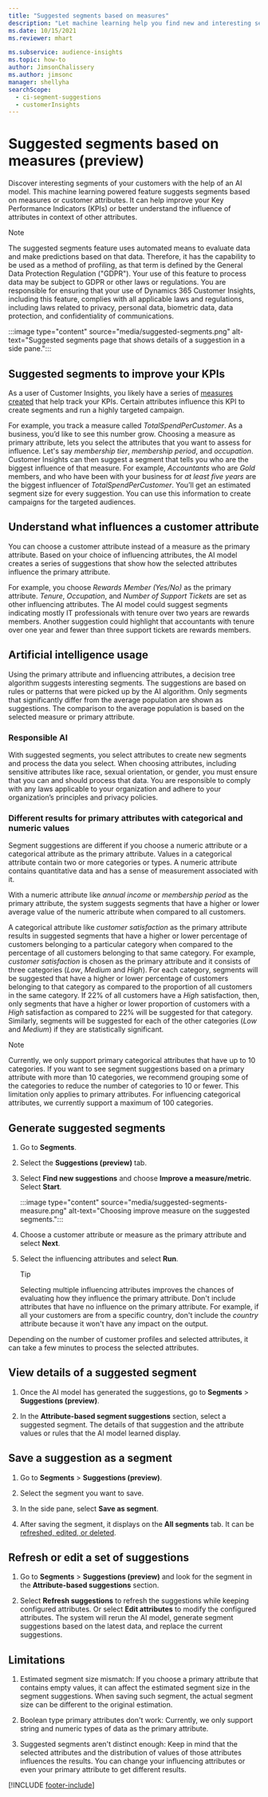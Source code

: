 ```yaml
---
title: "Suggested segments based on measures"
description: "Let machine learning help you find new and interesting segments based on customer attributes."
ms.date: 10/15/2021
ms.reviewer: mhart

ms.subservice: audience-insights
ms.topic: how-to
author: JimsonChalissery
ms.author: jimsonc
manager: shellyha
searchScope: 
  - ci-segment-suggestions
  - customerInsights
---
```


# Suggested segments based on measures (preview)

Discover interesting segments of your customers with the help of an AI model. This machine learning powered feature suggests segments based on measures or customer attributes. It can help improve your Key Performance Indicators (KPIs) or better understand the influence of attributes in context of other attributes.

> [!NOTE]
> The suggested segments feature uses automated means to evaluate data and make predictions based on that data. Therefore, it has the capability to be used as a method of profiling, as that term is defined by the General Data Protection Regulation ("GDPR"). Your use of this feature to process data may be subject to GDPR or other laws or regulations. You are responsible for ensuring that your use of Dynamics 365 Customer Insights, including this feature, complies with all applicable laws and regulations, including laws related to privacy, personal data, biometric data, data protection, and confidentiality of communications.

:::image type="content" source="media/suggested-segments.png" alt-text="Suggested segments page that shows details of a suggestion in a side pane.":::

## Suggested segments to improve your KPIs

As a user of Customer Insights, you likely have a series of [measures created](measures.md) that help track your KPIs. Certain attributes influence this KPI to create segments and run a highly targeted campaign.

For example, you track a measure called *TotalSpendPerCustomer*. As a business, you’d like to see this number grow. Choosing a measure as primary attribute, lets you select the attributes that you want to assess for influence. Let's say *membership tier*, *membership period*, and *occupation*. Customer Insights can then suggest a segment that tells you who are the biggest influence of that measure. For example, *Accountants* who are *Gold* members, and who have been with your business for *at least five years* are the biggest influencer of *TotalSpendPerCustomer*. You’ll get an estimated segment size for every suggestion. You can use this information to create campaigns for the targeted audiences.

## Understand what influences a customer attribute

You can choose a customer attribute instead of a measure as the primary attribute. Based on your choice of influencing attributes, the AI model creates a series of suggestions that show how the selected attributes influence the primary attribute.

For example, you choose *Rewards Member (Yes/No)* as the primary attribute. *Tenure*, *Occupation*, and *Number of Support Tickets* are set as other influencing attributes. The AI model could suggest segments indicating mostly IT professionals with tenure over two years are rewards members. Another suggestion could highlight that accountants with tenure over one year and fewer than three support tickets are rewards members.

## Artificial intelligence usage

Using the primary attribute and influencing attributes, a decision tree algorithm suggests interesting segments. The suggestions are based on rules or patterns that were picked up by the AI algorithm. Only segments that significantly differ from the average population are shown as suggestions. The comparison to the average population is based on the selected measure or primary attribute.

### Responsible AI

With suggested segments, you select attributes to create new segments and process the data you select. When choosing attributes, including sensitive attributes like race, sexual orientation, or gender, you must ensure that you can and should process that data. You are responsible to comply with any laws applicable to your organization and adhere to your organization’s principles and privacy policies.

### Different results for primary attributes with categorical and numeric values

Segment suggestions are different if you choose a numeric attribute or a categorical attribute as the primary attribute. Values in a categorical attribute contain two or more categories or types. A numeric attribute contains quantitative data and has a sense of measurement associated with it.

With a numeric attribute like *annual income* or *membership period* as the primary attribute, the system suggests segments that have a higher or lower average value of the numeric attribute when compared to all customers.

A categorical attribute like *customer satisfaction* as the primary attribute results in suggested segments that have a higher or lower percentage of customers belonging to a particular category when compared to the percentage of all customers belonging to that same category. For example, *customer satisfaction* is chosen as the primary attribute and it consists of three categories (*Low*, *Medium* and *High*). For each category, segments will be suggested that have a higher or lower percentage of customers belonging to that category as compared to the proportion of all customers in the same category. If 22% of all customers have a *High* satisfaction, then, only segments that have a higher or lower proportion of customers with a *High* satisfaction as compared to 22% will be suggested for that category. Similarly, segments will be suggested for each of the other categories (*Low* and *Medium*) if they are statistically significant.

> [!NOTE]
> Currently, we only support primary categorical attributes that have up to 10 categories. If you want to see segment suggestions based on a primary attribute with more than 10 categories, we recommend grouping some of the categories to reduce the number of categories to 10 or fewer. This limitation only applies to primary attributes. For influencing categorical attributes, we currently support a maximum of 100 categories.

## Generate suggested segments

1. Go to **Segments**.

1. Select the **Suggestions (preview)** tab.

1. Select **Find new suggestions** and choose **Improve a measure/metric**. Select **Start**.

   :::image type="content" source="media/suggested-segments-measure.png" alt-text="Choosing improve measure on the suggested segments.":::

1. Choose a customer attribute or measure as the primary attribute and select **Next**.

1. Select the influencing attributes and select **Run**.

   > [!TIP]
   > Selecting multiple influencing attributes improves the chances of evaluating how they influence the primary attribute. Don't include attributes that have no influence on the primary attribute. For example, if all your customers are from a specific country, don't include the *country* attribute because it won't have any impact on the output.

Depending on the number of customer profiles and selected attributes, it can take a few minutes to process the selected attributes.

## View details of a suggested segment

1. Once the AI model has generated the suggestions, go to **Segments** > **Suggestions (preview)**.

1. In the **Attribute-based segment suggestions** section, select a suggested segment. The details of that suggestion and the attribute values or rules that the AI model learned display.

## Save a suggestion as a segment

1. Go to **Segments** > **Suggestions (preview)**.

1. Select the segment you want to save.

1. In the side pane, select **Save as segment**.

1. After saving the segment, it displays on the **All segments** tab. It can be [refreshed, edited, or deleted](segments.md).

## Refresh or edit a set of suggestions

1. Go to **Segments** > **Suggestions (preview)** and look for the segment in the **Attribute-based suggestions** section.

1. Select **Refresh suggestions** to refresh the suggestions while keeping configured attributes. Or select **Edit attributes** to modify the configured attributes. The system will rerun the AI model, generate segment suggestions based on the latest data, and replace the current suggestions.

## Limitations

1. Estimated segment size mismatch: If you choose a primary attribute that contains empty values, it can affect the estimated segment size in the segment suggestions. When saving such segment, the actual segment size can be different to the original estimation.

2. Boolean type primary attributes don't work: Currently, we only support string and numeric types of data as the primary attribute.

3. Suggested segments aren't distinct enough: Keep in mind that the selected attributes and the distribution of values of those attributes influences the results. You can change your influencing attributes or even your primary attribute to get different results.

[!INCLUDE [footer-include](includes/footer-banner.md)]